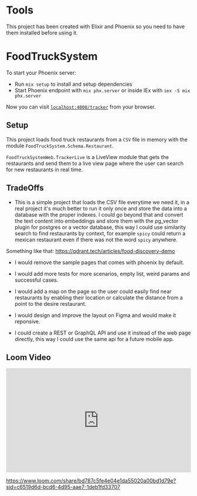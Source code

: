 
# Tools

This project has been created with Elixir and Phoenix so you need to have them installed before using it.

# FoodTruckSystem

To start your Phoenix server:

  * Run `mix setup` to install and setup dependencies
  * Start Phoenix endpoint with `mix phx.server` or inside IEx with `iex -S mix phx.server`

Now you can visit [`localhost:4000/tracker`](http://localhost:4000/tracker) from your browser.

## Setup

 This project loads food truck restaurants from a `CSV` file in memory with the module `FoodTruckSystem.Schema.Restaurant`.

`FoodTruckSystemWeb.TrackerLive` is a LiveView module that gets the restaurants and send them to a live view page where the
user can search for new restaurants in real time. 

## TradeOffs

- This is a simple project that loads the CSV file everytime we need it, in a real project it's much better to run it only once and store the data into a database with the proper indexes. I could go beyond that and convert the text content into embeddings and store them with the pg_vector plugin for postgres or a vector database, this way I could use similarity search to find restaurants by context, for example `spicy` could return a mexican restaurant even if there was not the word `spicy` anywhere.

Something like that: https://qdrant.tech/articles/food-discovery-demo

- I would remove the sample pages that comes with phoenix by default. 

- I would add more tests for more scenarios, empty list, weird params and successful cases.

- I would add a map on the page so the user could easily find near restaurants by enabling their location or calculate the distance from a point to the desire restaurant.  

- I would design and improve the layout on Figma and would make it reponsive.

- I could create a REST or GraphQL API and use it instead of the web page directly, this
way I could use the same api for a future mobile app. 

## Loom Video


<div style="position: relative; padding-bottom: 56.25%; height: 0;"><iframe src="https://www.loom.com/embed/bd787c5fe4e04e1da55020a00bd1d79e?sid=ca1cc544-1a29-4b24-ae92-0345eb19b170" frameborder="0" webkitallowfullscreen mozallowfullscreen allowfullscreen style="position: absolute; top: 0; left: 0; width: 100%; height: 100%;"></iframe></div>

 https://www.loom.com/share/bd787c5fe4e04e1da55020a00bd1d79e?sid=c6519d6d-bcd6-4d95-aae7-1deb1fd33707








